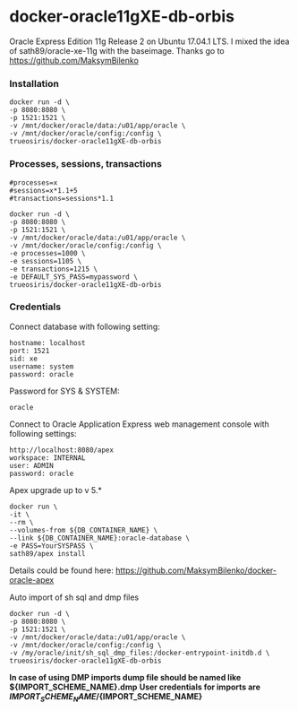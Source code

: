 docker-oracle11gXE-db-orbis
============================

Oracle Express Edition 11g Release 2 on Ubuntu 17.04.1 LTS.
I mixed the idea of sath89/oracle-xe-11g with the baseimage.
Thanks go to https://github.com/MaksymBilenko

### Installation

    docker run -d \
    -p 8080:8080 \
    -p 1521:1521 \
    -v /mnt/docker/oracle/data:/u01/app/oracle \
    -v /mnt/docker/oracle/config:/config \
    trueosiris/docker-oracle11gXE-db-orbis

### Processes, sessions, transactions

    #processes=x
    #sessions=x*1.1+5
    #transactions=sessions*1.1
    
    docker run -d \
    -p 8080:8080 \
    -p 1521:1521 \
    -v /mnt/docker/oracle/data:/u01/app/oracle \
    -v /mnt/docker/oracle/config:/config \
    -e processes=1000 \
    -e sessions=1105 \
    -e transactions=1215 \
    -e DEFAULT_SYS_PASS=mypassword \
    trueosiris/docker-oracle11gXE-db-orbis

### Credentials

Connect database with following setting:

    hostname: localhost
    port: 1521
    sid: xe
    username: system
    password: oracle

Password for SYS & SYSTEM:

    oracle

Connect to Oracle Application Express web management console with following settings:

    http://localhost:8080/apex
    workspace: INTERNAL
    user: ADMIN
    password: oracle

Apex upgrade up to v 5.*

    docker run \
    -it \
    --rm \
    --volumes-from ${DB_CONTAINER_NAME} \
    --link ${DB_CONTAINER_NAME}:oracle-database \
    -e PASS=YourSYSPASS \
    sath89/apex install
    
Details could be found here: https://github.com/MaksymBilenko/docker-oracle-apex

Auto import of sh sql and dmp files

    docker run -d \
    -p 8080:8080 \
    -p 1521:1521 \
    -v /mnt/docker/oracle/data:/u01/app/oracle \
    -v /mnt/docker/oracle/config:/config \ 
    -v /my/oracle/init/sh_sql_dmp_files:/docker-entrypoint-initdb.d \
    trueosiris/docker-oracle11gXE-db-orbis

**In case of using DMP imports dump file should be named like ${IMPORT_SCHEME_NAME}.dmp**
**User credentials for imports are  ${IMPORT_SCHEME_NAME}/${IMPORT_SCHEME_NAME}**
